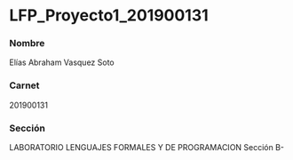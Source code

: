 # LFP_Proyecto1_201900131
### Nombre
Elías Abraham Vasquez Soto
### Carnet
201900131
### Sección
LABORATORIO LENGUAJES FORMALES Y DE PROGRAMACION Sección B-